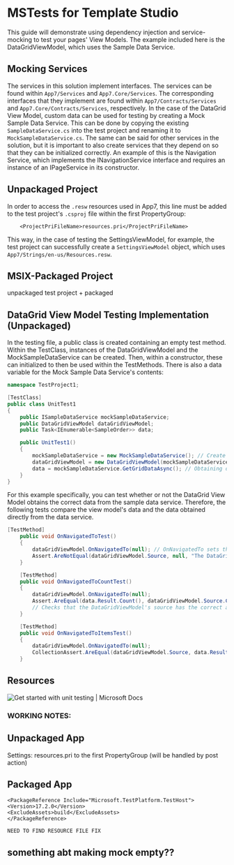 ﻿# MSTests for Template Studio
This guide will demonstrate using dependency injection and service-mocking to test your pages' View Models. The example included here is the DataGridViewModel, which uses the Sample Data Service.

## Mocking Services
The services in this solution implement interfaces. The services can be found within `App7/Services` and `App7.Core/Services`. The corresponding interfaces that they implement are found within
`App7/Contracts/Services` and `App7.Core/Contracts/Services`, respectively. In the case of the DataGrid View Model, custom data can be used for testing by creating a Mock Sample Data Service.
This can be done by copying the existing `SampleDataService.cs` into the test project and renaming it to `MockSampleDataService.cs`. The same can be said for other services in the solution, but it is important to also
create services that they depend on so that they can be initialized correctly. An example of this is the Navigation Service, which implements the INavigationService interface and requires an instance of an IPageService in
its constructor.

## Unpackaged Project
In order to access the `.resw` resources used in App7, this line must be added to the test project's `.csproj` file within the first PropertyGroup:

```xaml
	<ProjectPriFileName>resources.pri</ProjectPriFileName>
```
This way, in the case of testing the SettingsViewModel, for example, the test project can successfully create a `SettingsViewModel` object, which uses `App7/Strings/en-us/Resources.resw`.

## MSIX-Packaged Project
unpackaged test project + packaged 
## DataGrid View Model Testing Implementation (Unpackaged)

In the testing file, a public class is created containing an empty test method. Within the TestClass, instances of the DataGridViewModel and the MockSampleDataService can be created. Then, within
a constructor, these can initialized to then be used within the TestMethods. There is also a data variable for the Mock Sample Data Service's contents:

```csharp
namespace TestProject1;

[TestClass]
public class UnitTest1
{
    public ISampleDataService mockSampleDataService;
    public DataGridViewModel dataGridViewModel;
    public Task<IEnumerable<SampleOrder>> data;

    public UnitTest1()
    {
        mockSampleDataService = new MockSampleDataService(); // Create your own mock service
        dataGridViewModel = new DataGridViewModel(mockSampleDataService); // Mock service can be injected into the DataGridViewModel
        data = mockSampleDataService.GetGridDataAsync(); // Obtaining data straight from the new mock service
    }
}
```

For this example specifically, you can test whether or not the DataGrid View Model obtains the correct data from the sample data service. Therefore, the following tests compare the view model's data and the data obtained directly
from the data service.

```csharp
[TestMethod]
    public void OnNavigatedToTest()
    {
        dataGridViewModel.OnNavigatedTo(null); // OnNavigatedTo sets the DataGridViewModel's source to the mock service's data
        Assert.AreNotEqual(dataGridViewModel.Source, null, "The DataGridViewModel's source was not updated."); // Checks that the DataGridViewModel's source was actually updated
    }

    [TestMethod]
    public void OnNavigatedToCountTest()
    {
        dataGridViewModel.OnNavigatedTo(null);
        Assert.AreEqual(data.Result.Count(), dataGridViewModel.Source.Count(), "The DataGridViewModel's source does not have the correct number of items.");
        // Checks that the DataGridViewModel's source has the correct amount of items
    }

    [TestMethod]
    public void OnNavigatedToItemsTest()
    {
        dataGridViewModel.OnNavigatedTo(null);
        CollectionAssert.AreEqual(dataGridViewModel.Source, data.Result.ToArray()); // Checks that the DataGridViewModel has the correct items
    }
```

## Resources
![Get started with unit testing | Microsoft Docs](https://docs.microsoft.com/en-us/visualstudio/test/getting-started-with-unit-testing?view=vs-2022&tabs=dotnet%2Cmstest)

### WORKING NOTES:

## Unpackaged App
Settings: <ProjectPriFileName>resources.pri</ProjectPriFileName> to the first PropertyGroup
(will be handled by post action)

## Packaged App

    <PackageReference Include="Microsoft.TestPlatform.TestHost">
    <Version>17.2.0</Version>
    <ExcludeAssets>build</ExcludeAssets>
    </PackageReference>

    NEED TO FIND RESOURCE FILE FIX

## something abt making mock empty??
